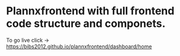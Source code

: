 # Plannxfrontend with full frontend code structure and componets.
To go live click -> https://bibs2012.github.io/plannxfrontend/dashboard/home
